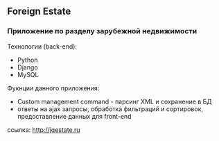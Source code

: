 <h2>Foreign Estate</h2>
<h3>Приложение по разделу зарубежной недвижимости</h3>

Технологии (back-end):
- Python
- Django
- MySQL

Фукнции данного приложения:
- Custom management command - парсинг XML и сохранение в БД
- ответы на ajax запросы, обработка фильтраций и сортировок, предоставление данных для front-end

ссылка: http://jqestate.ru

